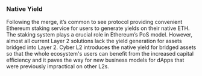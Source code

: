 ### **Native Yield**

Following the merge, it’s common to see protocol providing convenient Ethereum staking service for users to generate yields on their native ETH. The staking system plays a crucial role in Ethereum’s PoS model. However, almost all current Layer 2 solutions lack the yield generation for assets bridged into Layer 2. Cyber L2 introduces the native yield for bridged assets so that the whole ecosystem's users can benefit from the increased capital efficiency and it paves the way for new business models for dApps that were previously impractical on other L2s.
